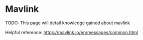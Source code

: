 # Mavlink

TODO: This page will detail knowledge gained about mavlink

Helpful reference: https://mavlink.io/en/messages/common.html
